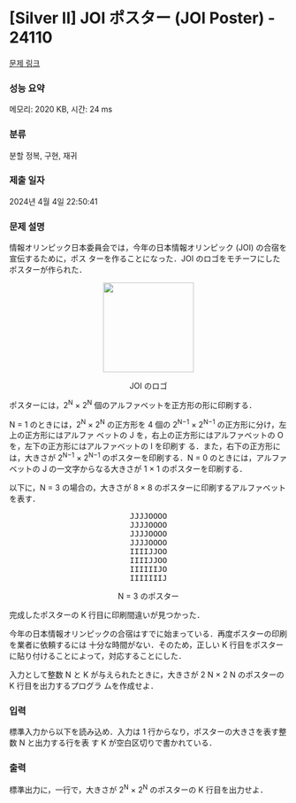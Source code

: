 # [Silver II] JOI ポスター (JOI Poster) - 24110 

[문제 링크](https://www.acmicpc.net/problem/24110) 

### 성능 요약

메모리: 2020 KB, 시간: 24 ms

### 분류

분할 정복, 구현, 재귀

### 제출 일자

2024년 4월 4일 22:50:41

### 문제 설명

<p>情報オリンピック日本委員会では，今年の日本情報オリンピック (JOI) の合宿を宣伝するために，ポス ターを作ることになった．JOI のロゴをモチーフにしたポスターが作られた．</p>

<p style="text-align: center;"><img alt="" src="https://upload.acmicpc.net/3f327de4-9c32-42c1-85c2-2545985b0770/-/preview/" style="width: 164px; height: 162px;"></p>

<p style="text-align: center;">JOI のロゴ</p>

<p>ポスターには，2<sup>N</sup> × 2<sup>N</sup> 個のアルファベットを正方形の形に印刷する．</p>

<p>N = 1 のときには，2<sup>N</sup> × 2<sup>N</sup> の正方形を 4 個の 2<sup>N−1</sup> × 2<sup>N−1</sup> の正方形に分け，左上の正方形にはアルファ ベットの J を，右上の正方形にはアルファベットの O を，左下の正方形にはアルファベットの I を印刷す る．また，右下の正方形には，大きさが 2<sup>N−1</sup> × 2<sup>N−1</sup> のポスターを印刷する．N = 0 のときには，アルファ ベットの J の一文字からなる大きさが 1 × 1 のポスターを印刷する．</p>

<p>以下に，N = 3 の場合の，大きさが 8 × 8 のポスターに印刷するアルファベットを表す．</p>

<pre style="text-align: center;">JJJJOOOO
JJJJOOOO
JJJJOOOO
JJJJOOOO
IIIIJJOO
IIIIJJOO
IIIIIIJO
IIIIIIIJ</pre>

<p style="text-align: center;">N = 3 のポスター</p>

<p>完成したポスターの K 行目に印刷間違いが見つかった．</p>

<p>今年の日本情報オリンピックの合宿はすでに始まっている．再度ポスターの印刷を業者に依頼するには 十分な時間がない．そのため，正しい K 行目をポスターに貼り付けることによって，対応することにした．</p>

<p>入力として整数 N と K が与えられたときに，大きさが 2 N × 2 N のポスターの K 行目を出力するプログラ ムを作成せよ．</p>

### 입력 

 <p>標準入力から以下を読み込め．入力は 1 行からなり，ポスターの大きさを表す整数 N と出力する行を表 す K が空白区切りで書かれている．</p>

### 출력 

 <p>標準出力に，一行で，大きさが 2<sup>N</sup> × 2<sup>N</sup> のポスターの K 行目を出力せよ．</p>

